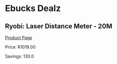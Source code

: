 
# Ebucks Dealz
## Ryobi: Laser Distance Meter - 20M
[Product Page](https://www.ebucks.com/web/shop/productSelected.do?prodId=335507968&catId=370101825)

Price: R1019.00

Savings: 130.0


	